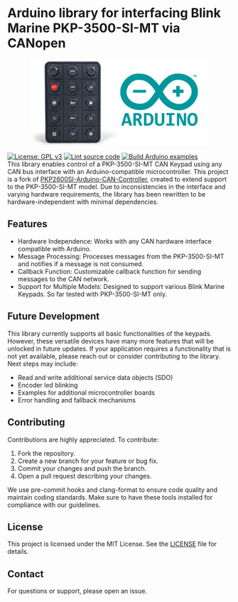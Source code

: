 
# Arduino library for interfacing Blink Marine PKP-3500-SI-MT via CANopen
<p align="center"><img src="docs/readmeHeaderImage.png" alt="PKPMCPDuino" width="400"/>
</p>

[![License: GPL v3](https://img.shields.io/badge/License-GPLv3-blue.svg)](https://www.gnu.org/licenses/gpl-3.0)
[![Lint source code](https://github.com/Flashmueller/PKP2600SI-Arduino-CAN-Controller/actions/workflows/lintSourceCode.yml/badge.svg)](https://github.com/Flashmueller/PKP2600SI-Arduino-CAN-Controller/actions/workflows/lintSourceCode.yml)
[![Build Arduino examples](https://github.com/Flashmueller/PKP2600SI-Arduino-CAN-Controller/actions/workflows/buildExamples.yml/badge.svg)](https://github.com/Flashmueller/PKP2600SI-Arduino-CAN-Controller/actions/workflows/buildExamples.yml)
</br>
This library enables control of a PKP-3500-SI-MT CAN Keypad using any CAN bus interface with an Arduino-compatible microcontroller. This project is a fork of [PKP2600SI-Arduino-CAN-Controller](https://github.com/Mbmatthews/PKP2600SI-Arduino-CAN-Controller), created to extend support to the PKP-3500-SI-MT model. Due to inconsistencies in the interface and varying hardware requirements, the library has been rewritten to be hardware-independent with minimal dependencies.

## Features
- Hardware Independence: Works with any CAN hardware interface compatible with Arduino.
- Message Processing: Processes messages from the PKP-3500-SI-MT and notifies if a message is not consumed.
- Callback Function: Customizable callback function for sending messages to the CAN network.
- Support for Multiple Models: Designed to support various Blink Marine Keypads. So far tested with PKP-3500-SI-MT only.

## Future Development
This library currently supports all basic functionalities of the keypads. However, these versatile devices have many more features that will be unlocked in future updates. If your application requires a functionality that is not yet available, please reach out or consider contributing to the library.
Next steps may include:
- Read and write additional service data objects (SDO)
- Encoder led blinking
- Examples for additional microcontroller boards
- Error handling and fallback mechanisms

## Contributing
Contributions are highly appreciated. To contribute:

1. Fork the repository.
2. Create a new branch for your feature or bug fix.
3. Commit your changes and push the branch.
4. Open a pull request describing your changes.

We use pre-commit hooks and clang-format to ensure code quality and maintain coding standards. Make sure to have these tools installed for compliance with our guidelines.

## License
This project is licensed under the MIT License. See the [LICENSE](LICENSE) file for details.

## Contact
For questions or support, please open an issue.
